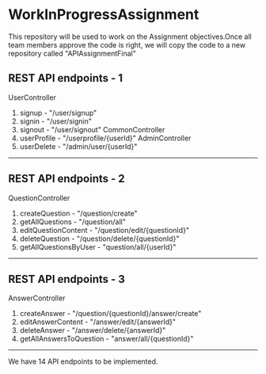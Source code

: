 # WorkInProgressAssignment
This repository will be used to work on the Assignment objectives.Once all team members approve the code is right, we will copy the code to a new repository called "APIAssignmentFinal"

REST API endpoints - 1
----------------------------------------------
UserController
1. signup - "/user/signup"
2. signin - "/user/signin"
3. signout - "/user/signout"
CommonController
1. userProfile - "/userprofile/{userId}"
AdminController
1. userDelete - "/admin/user/{userId}"
-----------------------------------------------
REST API endpoints - 2
-----------------------------------------------
QuestionController
1. createQuestion - "/question/create"
2. getAllQuestions - "/question/all"
3. editQuestionContent - "/question/edit/{questionId}"
4. deleteQuestion - "/question/delete/{questionId}"
5. getAllQuestionsByUser - "question/all/{userId}"
-------------------------------------------------
REST API endpoints - 3
---------------------------------------------------
AnswerController
1. createAnswer - "/question/{questionId}/answer/create"
2. editAnswerContent - "/answer/edit/{answerId}"
3. deleteAnswer - "/answer/delete/{answerId}"
4. getAllAnswersToQuestion - "answer/all/{questionId}"
---------------------------------------------------------
We have 14 API endpoints to be implemented.

